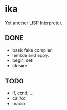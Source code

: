 ika
==========

Yet another LISP Interpreter.

## DONE

- basic fake compiler.
- lambda and apply.
- begin, set!
- closure

## TODO

- if, cond, ...
- call/cc
- macro
